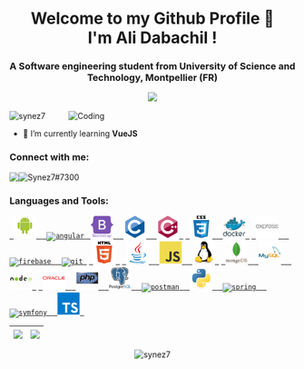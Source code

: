 <h1 align="center">Welcome to my Github Profile 👋 <br>I'm Ali Dabachil !</br></h1>
<h3 align="center">A Software engineering student from University of Science and Technology, Montpellier (FR)</h3>

<!-- Typing SVG by DenverCoder1 - https://github.com/DenverCoder1/readme-typing-svg -->
<p align="center">
  <a href="https://github.com/DenverCoder1/readme-typing-svg"><img src="https://readme-typing-svg.herokuapp.com/?lines=Software%20engineering%20student;Studying%20at%20the%20University%20of%20Science%20and%20Technology%20Montpellier%20 (FR);Experienced%20UI%2FUX%20Designer;10%2B%20years%20of%20coding%20experience;Always%20learning%20new%20things&font=Fira%20Code&center=true&width=940&height=45&color=08bcfc&vCenter=true&size=22"></a>
</p>

<img align="right" alt="Coding" width="400" src="https://i.pinimg.com/originals/44/f0/02/44f002166db0c224c90703f18a659dae.gif">

<p align="left"> <img src="https://komarev.com/ghpvc/?username=synez7&label=Profile%20views&color=0e75b6&style=flat" alt="synez7" /> </p>

- 🌱 I’m currently learning **VueJS**

<h3 align="left">Connect with me:</h3>  

<p align="left"><a href="https://www.linkedin.com/in/ali-dabachil"><img align="left" src="https://img.shields.io/badge/linkedin-%230077B5.svg?&style=for-the-badge&logo=linkedin&logoColor=white" height=25></a>  <a href="https://discord.com/login"><img align="left" src="https://img.shields.io/badge/Discord-7289DA?style=for-the-badge&logo=discord&logoColor=white" height=25 title="Synez7#7300"></a></p>


<br>
<h3 align="left">Languages and Tools:</h3>
<p align="left"> <a href="https://developer.android.com" target="_blank" rel="noreferrer"> <code> <img src="https://raw.githubusercontent.com/devicons/devicon/master/icons/android/android-original-wordmark.svg" alt="android" width="40" height="40"/> </code> </a> <a href="https://angular.io" target="_blank" rel="noreferrer"> <code> <img src="https://angular.io/assets/images/logos/angular/angular.svg" alt="angular" width="40" height="40"/></code> </a> <a href="https://getbootstrap.com" target="_blank" rel="noreferrer"> <code> <img src="https://raw.githubusercontent.com/devicons/devicon/master/icons/bootstrap/bootstrap-plain-wordmark.svg" alt="bootstrap" width="40" height="40"/> </code> </a> <a href="https://www.cprogramming.com/" target="_blank" rel="noreferrer"> <code> <img src="https://raw.githubusercontent.com/devicons/devicon/master/icons/c/c-original.svg" alt="c" width="40" height="40"/> </code> </a> <a href="https://www.w3schools.com/cpp/" target="_blank" rel="noreferrer"> <code> <img src="https://raw.githubusercontent.com/devicons/devicon/master/icons/cplusplus/cplusplus-original.svg" alt="cplusplus" width="40" height="40"/> </code></a> <a href="https://www.w3schools.com/css/" target="_blank" rel="noreferrer"> <code> <img src="https://raw.githubusercontent.com/devicons/devicon/master/icons/css3/css3-original-wordmark.svg" alt="css3" width="40" height="40"/> </code> </a> <a href="https://www.docker.com/" target="_blank" rel="noreferrer"> <code> <img src="https://raw.githubusercontent.com/devicons/devicon/master/icons/docker/docker-original-wordmark.svg" alt="docker" width="40" height="40"/> </code></a> <a href="https://expressjs.com" target="_blank" rel="noreferrer"> <code> <img src="https://raw.githubusercontent.com/devicons/devicon/master/icons/express/express-original-wordmark.svg" alt="express" width="40" height="40"/> </code> </a> <a href="https://firebase.google.com/" target="_blank" rel="noreferrer"> <code> <img src="https://www.vectorlogo.zone/logos/firebase/firebase-icon.svg" alt="firebase" width="40" height="40"/> </code> </a> <a href="https://git-scm.com/" target="_blank" rel="noreferrer"> <code> <img src="https://www.vectorlogo.zone/logos/git-scm/git-scm-icon.svg" alt="git" width="40" height="40"/> </code></a> <a href="https://www.w3.org/html/" target="_blank" rel="noreferrer"> <code> <img src="https://raw.githubusercontent.com/devicons/devicon/master/icons/html5/html5-original-wordmark.svg" alt="html5" width="40" height="40"/> </code></a> <a href="https://www.java.com" target="_blank" rel="noreferrer"> <code> <img src="https://raw.githubusercontent.com/devicons/devicon/master/icons/java/java-original.svg" alt="java" width="40" height="40"/> </code> </a> <a href="https://developer.mozilla.org/en-US/docs/Web/JavaScript" target="_blank" rel="noreferrer"> <code> <img src="https://raw.githubusercontent.com/devicons/devicon/master/icons/javascript/javascript-original.svg" alt="javascript" width="40" height="40"/> </code> </a> <a href="https://www.linux.org/" target="_blank" rel="noreferrer"> <code> <img src="https://raw.githubusercontent.com/devicons/devicon/master/icons/linux/linux-original.svg" alt="linux" width="40" height="40"/> </code></a> <a href="https://www.mongodb.com/" target="_blank" rel="noreferrer"> <code> <img src="https://raw.githubusercontent.com/devicons/devicon/master/icons/mongodb/mongodb-original-wordmark.svg" alt="mongodb" width="40" height="40"/> </code> </a> <a href="https://www.mysql.com/" target="_blank" rel="noreferrer"> <code> <img src="https://raw.githubusercontent.com/devicons/devicon/master/icons/mysql/mysql-original-wordmark.svg" alt="mysql" width="40" height="40"/> </code> </a> <a href="https://nodejs.org" target="_blank" rel="noreferrer"> <code> <img src="https://raw.githubusercontent.com/devicons/devicon/master/icons/nodejs/nodejs-original-wordmark.svg" alt="nodejs" width="40" height="40"/> </code></a> <a href="https://www.oracle.com/" target="_blank" rel="noreferrer"> <code> <img src="https://raw.githubusercontent.com/devicons/devicon/master/icons/oracle/oracle-original.svg" alt="oracle" width="40" height="40"/> </code> </a> <a href="https://www.php.net" target="_blank" rel="noreferrer"> <code> <img src="https://raw.githubusercontent.com/devicons/devicon/master/icons/php/php-original.svg" alt="php" width="40" height="40"/> </code> </a> <a href="https://www.postgresql.org" target="_blank" rel="noreferrer"> <code> <img src="https://raw.githubusercontent.com/devicons/devicon/master/icons/postgresql/postgresql-original-wordmark.svg" alt="postgresql" width="40" height="40"/> </code> </a> <a href="https://postman.com" target="_blank" rel="noreferrer"> <code> <img src="https://www.vectorlogo.zone/logos/getpostman/getpostman-icon.svg" alt="postman" width="40" height="40"/> </code> </a> <a href="https://www.python.org" target="_blank" rel="noreferrer"> <code> <img src="https://raw.githubusercontent.com/devicons/devicon/master/icons/python/python-original.svg" alt="python" width="40" height="40"/> </code> </a> <a href="https://spring.io/" target="_blank" rel="noreferrer"> <code> <img src="https://www.vectorlogo.zone/logos/springio/springio-icon.svg" alt="spring" width="40" height="40"/> </code> </a> <a href="https://symfony.com" target="_blank" rel="noreferrer"> <code> <img src="https://symfony.com/logos/symfony_black_03.svg" alt="symfony" width="40" height="40"/> </code> </a> <a href="https://www.typescriptlang.org/" target="_blank" rel="noreferrer"> <code> <img src="https://raw.githubusercontent.com/devicons/devicon/master/icons/typescript/typescript-original.svg" alt="typescript" width="40" height="40"/> </code> </a> </p>

| <a href="#"><img align="center" src="https://github-readme-stats.vercel.app/api?username=synez7&show_icons=true&include_all_commits=true&theme=buefy&hide_border=true"/></a> | <a href="#"><img align="center" src="https://github-readme-stats.vercel.app/api/top-langs/?username=synez7&layout=compact&theme=vue&hide_border=true" /></a> |
| ------------- | ------------- |

<p align="center"><img align="center" src="https://github-readme-streak-stats.herokuapp.com/?user=synez7&theme=graywhite" alt="synez7" /></p>

